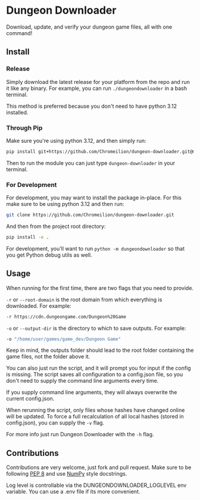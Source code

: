 # Dungeon Downloader

Download, update, and verify your dungeon game files, all with one 
command!

## Install

### Release
Simply download the latest release for your platform from the repo and 
run it like any binary. For example, you can run ```./dungeondownloader```
in a bash terminal.

This method is preferred because you don't need to have python 3.12 
installed.

### Through Pip
Make sure you're using python 3.12, and then simply run: 
```bash
pip install git+https://github.com/Chromeilion/dungeon-downloader.git@main
```
Then to run the module you can just type ```dungeon-downloader``` in 
your terminal.
### For Development

For development, you may want to install the package in-place. For this 
make sure to be using python 3.12 and then run:

```bash
git clone https://github.com/Chromeilion/dungeon-downloader.git
```
And then from the project root directory:
```bash
pip install -e .
```
For development, you'll want to run ```python -m dungeondownloader``` 
so that you get Python debug utils as well.

## Usage

When running for the first time, there are two flags that you need to 
provide.

```-r``` or ```--root-domain``` is the root domain from which everything 
is downloaded. For example:

```bash
-r https://cdn.dungeongame.com/Dungeon%20Game
```

```-o``` or ```--output-dir``` is the directory to which to save 
outputs. For example:

```bash
-o "/home/user/games/game_dev/Dungeon Game"
```

Keep in mind, the outputs folder should lead to the root folder 
containing the game files, not the folder above it.

You can also just run the script, and it will prompt you for input if 
the config is missing. The script saves all configuration to a config.json 
file, so you don't need to supply the command line arguments every time.

If you supply command line arguments, they will always overwrite the 
current config.json.

When rerunning the script, only files whose hashes have changed online 
will be updated. To force a full recalculation of all local hashes 
(stored in config.json), you can supply the ```-v``` flag.

For more info just run Dungeon Downloader with the ```-h``` flag.

## Contributions

Contributions are very welcome, just fork and pull request. Make sure to 
be following [PEP 8](https://peps.python.org/pep-0008/) and use 
[NumPy](https://numpydoc.readthedocs.io/en/latest/format.html) style 
docstrings.

Log level is controllable via the DUNGEONDOWNLOADER_LOGLEVEL env 
variable. You can use a .env file if its more convenient.
